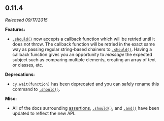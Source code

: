 ## 0.11.4

_Released 09/17/2015_

**Features:**

- [`.should()`](/api/commands/should) now accepts a callback function which will be retried until it does not throw. The callback function will be retried in the exact same way as passing regular string-based chainers to [`.should()`](/api/commands/should). Having a callback function gives you an opportunity to _massage_ the expected subject such as comparing multiple elements, creating an array of text or classes, etc.

**Deprecations:**

- `cy.wait(function)` has been deprecated and you can safely rename this command to [`.should()`](/api/commands/should).

**Misc:**

- All of the docs surrounding [assertions](/guides/core-concepts/introduction-to-cypress#Assertions), [`.should()`](/api/commands/should), and [`.and()`](/api/commands/and) have been updated to reflect the new API.
